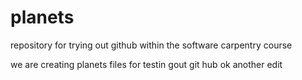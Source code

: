 # planets
repository for trying out github within the software carpentry course

we are creating planets files for testin gout git hub
ok another edit
